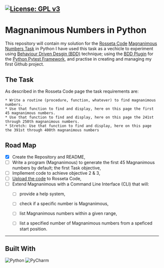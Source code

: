 [![License: GPL v3](https://img.shields.io/badge/License-GPLv3-blue.svg)](https://www.gnu.org/licenses/gpl-3.0)
---

# Magnanimous Numbers in Python 
  This repository will contain my solution for the [Rosseta Code](https://rosettacode.org/w/index.php?title=Rosetta_Code&oldid=322370) [Magnanimous Numbers Task](https://rosettacode.org/wiki/Magnanimous_numbers) in Python
  I have used this task as a vechicle to experiment using  [Behaviour Driven Desgin (BDD)](https://en.wikipedia.org/wiki/Behavior-driven_development) technique; using the [BDD Plugin](https://pypi.org/project/pytest-bdd/) for the [Python Pytest Framework](https://docs.pytest.org/en/7.2.x/), and practise in creating and managing my first Github project.
  
## The Task
As described in the Rosseta Code page the task requirements are:

    * Write a routine (procedure, function, whatever) to find magnanimous numbers.
    * Use that function to find and display, here on this page the first 45 magnanimous numbers.
    * Use that function to find and display, here on this page the 241st through 250th magnanimous numbers.
    * Stretch: Use that function to find and display, here on this page the 391st through 400th magnanimous numbers

## Road Map
- [x] Create the Repository and README,
- [ ] Write a program (Magnanimous) to generate the first 45 Magnanimous numbers by default; the first Task objective,
- [ ] Impllement code to achieve objective 2 & 3,
- [ ] [Upload the code](https://rosettacode.org/wiki/Rosetta_Code:Solve_a_Task) to Rosseta Code,
- [ ] Extend Magnanimous with a Command Line Interface (CLI) that will:
     - [ ] provide a help system,
     - [ ] check if a specific number is Magnanimous,
     - [ ] list Magnanimous numbers within a given range,
     - [ ] list a specified number of Magnanimous numbers from a speficed start position.
  
  
---
## Built With
![Python](https://img.shields.io/badge/python-3670A0?style=for-the-badge&logo=python&logoColor=ffdd54)
![PyCharm](https://img.shields.io/badge/pycharm-143?style=for-the-badge&logo=pycharm&logoColor=black&color=black&labelColor=green)


  



